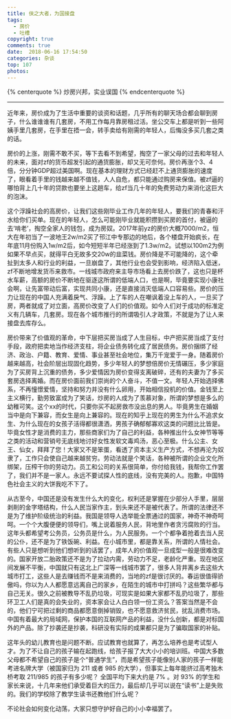 ```yaml
---
title: 侠之大者，为国接盘
tags:
  - 房价
  - 吐槽
copyright: true
comments: true
date:  2018-06-16 17:54:50
categories: 杂谈
top: 107
photos:
---
```


{% centerquote %} 
炒房兴邦，实业误国
{% endcenterquote %}

---
<!-- more -->

近年来，房价成为了生活中重要的谈资和话题，几乎所有的聊天场合都会聊到房子，什么谁谁谁有几套房，不用工作每月靠房租过活。坐公交车上都是听到一些阿姨手里几套房，在手里在捂一会，转手卖给有刚需的年轻人，后悔没多买几套之类的话。

房价的上涨，刚需不敢不买，等下去看不到希望，掏空了一家父母的过去和年轻人的未来，面对zf的货币超发引起的通货膨胀，却又无可奈何。房价再涨个3、4倍，分分钟GDP超过美国啊。现在基本的理财方式已经赶不上通货膨胀的速度了，眼看着手里的钱越来越不值钱，人人自危，都只能通过购房来保值。被zf逼的哪怕背上几十年的贷款也要坐上这趟车，给zf当几十年的免费劳动力来消化这巨大的泡沫。

这个浮躁社会的高房价，让我们这些刚毕业工作几年的年轻人，要我们的青春和汗水给你们买单。现在的年轻人，怎么可能刚毕业就能积攒到买房的首付，被逼的去‘啃老’，掏空全家人的钱包，成为房奴。2017年前yz的房价大概7000/m2，恒大在年初当了一波地王2w/m2买了邗江中专那边的地后，各个楼盘开始疯长，在年底11月份购入1w/m2后，如今短短半年已经涨到了1.3w/m2。试想以100m2为例如果不早点买，就得平白无故多交20w的韭菜钱。房价降是不可能降的，这个牵扯到太多人和行业的利益，一旦崩盘了，其他行业也会受到影响，经济陷入低迷，zf不断地增发货币来救市。一线城市政府来主导市场看上去房价跌了，这也只是杯水车薪，高额的房价不断地在驱逐这所谓的低端人口，也是啊，毕竟要实现小康社会啊，让先富带动后富，实现共同小康，还是直接消灭低端人口容易些。房价的压力让现在的中国人充满着戾气、浮躁。上了车的人在嘲讽着没上车的人，一旦买了房，两者就成了对立面，高房价改变了人们的价值观。如今人们对于成功的标准定义有几辆车，几套房。现在各个城市推行的所谓吸引人才政策，不就是为了让人来接盘去库存么。

房价带来了价值观的革命，中下层把买房当成了人生目标，中产把买房当成了支付手段，政府把卖地当作经济支柱，将企业债务转化成了居民债务。房价捆绑了经济、政治、户籍、教育、爱情、事业甚至社会地位，集万千宠爱于一身。随着房价越来越高，社会阶层出现固化趋势，多少年轻人的梦想倍房价无情碾压，多少家庭为了买房背上沉重的债务，多少爱情因为房价变得支离破碎，还有的夫妻为了多买套房选择离婚。而在房价面前我们崇尚的个人奋斗，不值一文。年轻人开始选择佛系，不再憧憬爱情，坚持和努力并没有什么卵用，开始相信投机的价值。金钱至上主义横行，勤劳致富成为了笑话，炒房的人成为了羡慕对象，所谓的梦想是多么的幼稚可笑。这个xx的时代，只要你买不起房救市没出息的男人。毕竟男生在婚姻当中是向下兼容，而女生是向上兼容的。现在的知乎上现在的男生为什么不追求女生、为什么现在的女孩子活得都很潇洒，男孩子确郁郁寡欢这类的问题比比皆是。毕竟女性才是消费的主力，那些商家们为了自己的利益，各种推出什么女神节等等之类的活动和营销号无底线地讨好女性发软文毒鸡汤，恶心至极。什么公主、女王、仙女，拜拜了您！大家又不是笨蛋，看透了资本主义生产方式，不想再沦为奴隶了，工作只会使自己越来越贫穷。劳动法就是个笑话，各种被所谓的企业文化所绑架，压榨干你的劳动力。员工和公司的关系很简单，你付给我钱，我帮你工作罢了，我们并不是一家人。永远不要试探人性的底线，没有完美的人。抱歉，中国特色社会主义的大饼我吃不下了。

从古至今，中国还是没有发生什么大的变化，权利还是掌握在少部分人手里，层层剥削的金字塔结构，什么人民当家作主，到头来还不是被代表了。所谓的法律还不是为了维护阶级统治的利益。我国是领导人选举能全票通过的国家，神奇不神奇呵呵。一个个大腹便便的领导们，嘴上说着服务人民，背地里作者贪污腐败的行当。这年头都希望考公务员，公务员是什么，为人民服务。一个个都争着抢着去当人民的公仆，还不是为了铁饭碗、利益。在小城市里，都是靠关系，所谓的人情社会。有些人只是想听到他们想听到的话罢了，成年人的价值观一旦成型一般是很难改变的。国家开放二胎政策还不是为了拉动内需，劳动力不足，老龄化严重。现在地区间发展不平衡，中国就只有这北上广深等一线城市罢了，很多人背井离乡去这些大城市打工，这些人是去赚钱而不是来消费的，当地的zf是很讨厌的。春运很值得骄傲吗，你以为人人都愿意远离自己的家乡，在陌生的城市中打拼吗？这些繁华都与自己无关。很久之前被教导不乱扔垃圾，可现实是如果大家都不乱扔垃圾了，那些环卫工人们是真的会失业的，资本家会让人白白领一份工资么？答案当然是不会的，他们宁可把过剩的商品都愿意倒掉销毁，也不愿意救济贫民，扰乱消费市场。中国有着最大的局域网，保护本国的互联网产品的利益，没什么创新，都是对标国外的产品。除了抄袭还是抄袭，科研没有实际的成果都只是为了骗取国家的补贴。

这年头的幼儿教育也是问题不断。应试教育也就算了，再怎么培养也是考试型人才。为了不让自己的孩子输在起跑线，给孩子报了大大小小的培训班。中国大多数父母都不希望自己的孩子是个“普通学生”，而是希望孩子能像别人家的孩子一样能考进名牌大学（被国家归为 211 或者 985 的大学），但事实上每年能挤过高考独木桥考取 211/985 的孩子有多少呢？ 全国平均下来大约是 7% 。对 93% 的学生和家长来说，十几年来他们承受着巨大的压力，最后却几乎可以说在“读书”上是失败的。我们的学校除了教学生读书还教他们什么呢？

不论社会如何变化动荡，大家只想守护好自己的小小幸福罢了。

